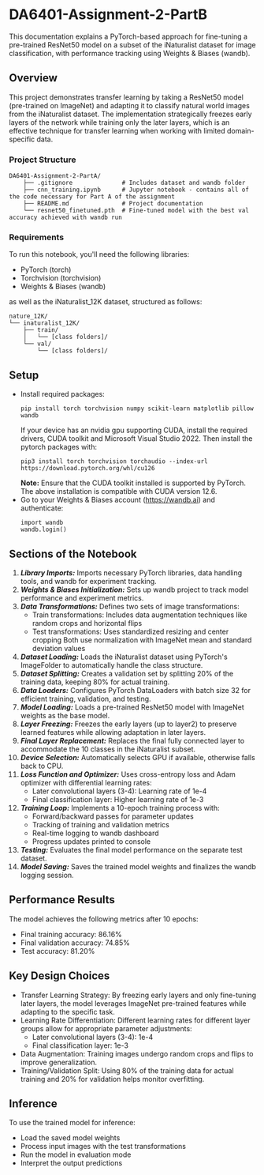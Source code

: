# DA6401-Assignment-2-PartB
This documentation explains a PyTorch-based approach for fine-tuning a pre-trained ResNet50 model on a subset of the iNaturalist dataset for image classification, with performance tracking using Weights & Biases (wandb).

## Overview
This project demonstrates transfer learning by taking a ResNet50 model (pre-trained on ImageNet) and adapting it to classify natural world images from the iNaturalist dataset. The implementation strategically freezes early layers of the network while training only the later layers, which is an effective technique for transfer learning when working with limited domain-specific data.

### Project Structure
```
DA6401-Assignment-2-PartA/
    ├── .gitignore              # Includes dataset and wandb folder
    ├── cnn_training.ipynb      # Jupyter notebook - contains all of the code necessary for Part A of the assignment
    ├── README.md               # Project documentation
    └── resnet50_finetuned.pth  # Fine-tuned model with the best val accuracy achieved with wandb run
```

### Requirements
To run this notebook, you'll need the following libraries:
- PyTorch (torch)
- Torchvision (torchvision)
- Weights & Biases (wandb)

as well as the iNaturalist_12K dataset, structured as follows:
```
nature_12K/
└── inaturalist_12K/
    ├── train/
    │   └── [class folders]/
    └── val/
        └── [class folders]/
```

## Setup

- Install required packages:
    ```
    pip install torch torchvision numpy scikit-learn matplotlib pillow wandb
    ```
    If your device has an nvidia gpu supporting CUDA, install the required drivers, CUDA toolkit and Microsoft Visual Studio 2022. Then install the pytorch packages with:
    ```
    pip3 install torch torchvision torchaudio --index-url https://download.pytorch.org/whl/cu126
    ```
    **Note:** Ensure that the CUDA toolkit installed is supported by PyTorch. The above installation is compatible with CUDA version 12.6.
- Go to your Weights & Biases account (https://wandb.ai) and authenticate:
    ```
    import wandb
    wandb.login()
    ```

## Sections of the Notebook
1. ***Library Imports:*** Imports necessary PyTorch libraries, data handling tools, and wandb for experiment tracking.
2. ***Weights & Biases Initialization:*** Sets up wandb project to track model performance and experiment metrics.
3. ***Data Transformations:*** Defines two sets of image transformations:
    - Train transformations: Includes data augmentation techniques like random crops and horizontal flips
    - Test transformations: Uses standardized resizing and center cropping
    Both use normalization with ImageNet mean and standard deviation values
4. ***Dataset Loading:*** Loads the iNaturalist dataset using PyTorch's ImageFolder to automatically handle the class structure.
5. ***Dataset Splitting:*** Creates a validation set by splitting 20% of the training data, keeping 80% for actual training.
6. ***Data Loaders:*** Configures PyTorch DataLoaders with batch size 32 for efficient training, validation, and testing.
7. ***Model Loading:*** Loads a pre-trained ResNet50 model with ImageNet weights as the base model.
8. ***Layer Freezing:*** Freezes the early layers (up to layer2) to preserve learned features while allowing adaptation in later layers.
9. ***Final Layer Replacement:*** Replaces the final fully connected layer to accommodate the 10 classes in the iNaturalist subset.
10. ***Device Selection:*** Automatically selects GPU if available, otherwise falls back to CPU.
11. ***Loss Function and Optimizer:*** Uses cross-entropy loss and Adam optimizer with differential learning rates:
    - Later convolutional layers (3-4): Learning rate of 1e-4
    - Final classification layer: Higher learning rate of 1e-3
12. ***Training Loop:*** Implements a 10-epoch training process with:
    - Forward/backward passes for parameter updates
    - Tracking of training and validation metrics
    - Real-time logging to wandb dashboard
    - Progress updates printed to console
13. ***Testing:*** Evaluates the final model performance on the separate test dataset.
14. ***Model Saving:*** Saves the trained model weights and finalizes the wandb logging session.

## Performance Results
The model achieves the following metrics after 10 epochs:
- Final training accuracy: 86.16%
- Final validation accuracy: 74.85%
- Test accuracy: 81.20%

## Key Design Choices
- Transfer Learning Strategy: By freezing early layers and only fine-tuning later layers, the model leverages ImageNet pre-trained features while adapting to the specific task.
- Learning Rate Differentiation: Different learning rates for different layer groups allow for appropriate parameter adjustments:
    - Later convolutional layers (3-4): 1e-4
    - Final classification layer: 1e-3
- Data Augmentation: Training images undergo random crops and flips to improve generalization.
- Training/Validation Split: Using 80% of the training data for actual training and 20% for validation helps monitor overfitting.

## Inference
To use the trained model for inference:
- Load the saved model weights
- Process input images with the test transformations
- Run the model in evaluation mode
- Interpret the output predictions